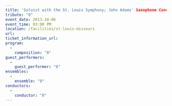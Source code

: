 ```yaml
---
title: 'Soloist with the St. Louis Symphony; John Adams' Saxophone Concerto'
tribute: "0"
event_date: 2013-10-06
event_time: 03:00 PM
location: /facilities/st-louis-missouri
url: 
ticket_information_url: 
program: 
  -
    composition: "0"
guest_performers: 
  -
    guest_performer: "0"
ensembles: 
  -
    ensemble: "0"
conductors: 
  -
    conductor: "0"
---
```

